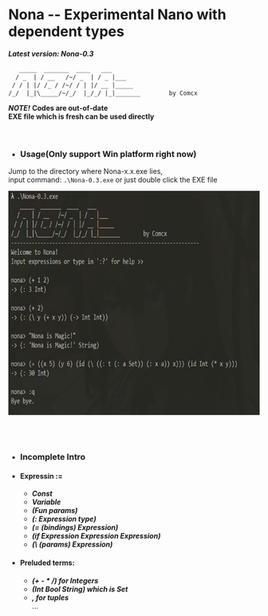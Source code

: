 # Nona -- Experimental Nano with dependent types
***Latest version: Nona-0.3***  

```
   _____  _______  ____   ___ 
  / _  | / __   /~/ _  | / _ |___
 / / | |/ /_ / /~/ / | |/ __ |_____
/_/  |_|\_____/~/_/  |_/_/ |_|_______        by Comcx 

```

***NOTE!***
**Codes are out-of-date**  
**EXE file which is fresh can be used directly**  
<br><br>

- ### Usage(Only support Win platform right now)

Jump to the directory where Nona-x.x.exe lies,  
input command: `.\Nona-0.3.exe` or just double click the EXE file

<img width="700" height="450" src="https://github.com/Comcx/Nona/blob/master/repl.jpg"/>

<br><br>
- ### Incomplete Intro  

* #### Expressin :=
  - ***Const***  
  - ***Variable***  
  - ***(Fun params)***  
  - ***(: Expression type)***  
  - ***(= (bindings) Expression)***  
  - ***(if Expression Expression Expression)***
  - ***(\ (params) Expression)***  
 
 * #### Preluded terms:
   - ***(+ - * /) for Integers***  
   - ***(Int Bool String) which is Set***  
   - ***, for tuples***  
   ...  


